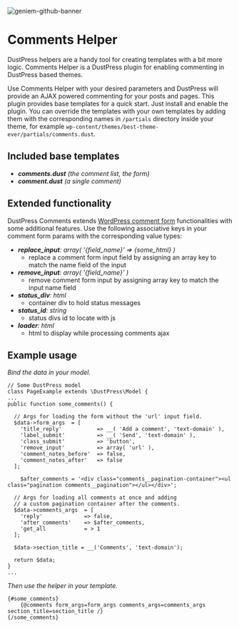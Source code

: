 ![geniem-github-banner](https://cloud.githubusercontent.com/assets/5691777/14319886/9ae46166-fc1b-11e5-9630-d60aa3dc4f9e.png)

# Comments Helper

DustPress helpers are a handy tool for creating templates with a bit more logic. Comments Helper is a DustPress plugin for enabling commenting in DustPress based themes.

Use Comments Helper with your desired parameters and DustPress will provide an AJAX powered commenting for your posts and pages. This plugin provides base templates for a quick start. Just install and enable the plugin. You can override the templates with your own templates by adding them with the corresponding names in `/partials` directory inside your theme, for example `wp-content/themes/best-theme-ever/partials/comments.dust`.

## Included base templates

- _**comments.dust** (the comment list, the form)_
- _**comment.dust** (a single comment)_

## Extended functionality

DustPress Comments extends [WordPress comment form](https://codex.wordpress.org/Function_Reference/comment_form) functionalities with some additional features. Use the following associative keys in your comment form params with the corresponding value types:
- _**replace_input**: array( '{field_name}' => {some_html} )_
    - replace a comment form input field by assigning an array key to match the name field of the input
- _**remove_input**: array( '{field_name}' )_
    - remove comment form input by assigning array key to match the input name field
- _**status_div**: html_
    -   container div to hold status messages
- _**status_id**: string_
    - status divs id to locate with js
- _**loader**: html_
    - html to display while processing comments ajax

## Example usage

_Bind the data in your model._

```
// Some DustPress model
class PageExample extends \DustPress\Model {
...
public function some_comments() {

  // Args for loading the form without the 'url' input field.
  $data->form_args  = [
    'title_reply'           => __( 'Add a comment', 'text-domain' ),
    'label_submit'          => __( 'Send', 'text-domain' ),
    'class_submit'          => 'button',
    'remove_input'          => array( 'url' ),
    'comment_notes_before'  => false,
    'comment_notes_after'   => false
  ];

    $after_comments = '<div class="comments__pagination-container"><ul class="pagination comments__pagination"></ul></div>';

  // Args for loading all comments at once and adding
  // a custom pagination container after the comments.
  $data->comments_args  = [
    'reply'             => false,
    'after_comments'    => $after_comments,
    'get_all            = > 1
  ];

  $data->section_title = __('Comments', 'text-domain');

  return $data;
}
...
```

_Then use the helper in your template._
```
{#some_comments}
    {@comments form_args=form_args comments_args=comments_args section_title=section_title /}
{/some_comments}
```